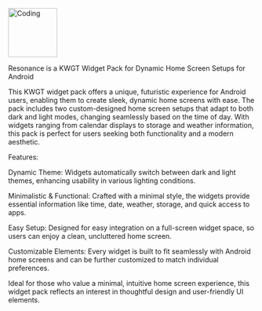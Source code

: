 <img align="center" alt="Coding" width="100" src="https://drive.google.com/file/d/1ZdkylKiOUhB1uG_6II1P4p-E3Siki4IL/view?usp=sharing">


Resonance is a KWGT Widget Pack for Dynamic Home Screen Setups for Android 

This KWGT widget pack offers a unique, futuristic experience for Android users, enabling them to create sleek, dynamic home screens with ease. The pack includes two custom-designed home screen setups that adapt to both dark and light modes, changing seamlessly based on the time of day. With widgets ranging from calendar displays to storage and weather information, this pack is perfect for users seeking both functionality and a modern aesthetic.

Features:

Dynamic Theme: Widgets automatically switch between dark and light themes, enhancing usability in various lighting conditions.

Minimalistic & Functional: Crafted with a minimal style, the widgets provide essential information like time, date, weather, storage, and quick access to apps.

Easy Setup: Designed for easy integration on a full-screen widget space, so users can enjoy a clean, uncluttered home screen.

Customizable Elements: Every widget is built to fit seamlessly with Android home screens and can be further customized to match individual preferences.


Ideal for those who value a minimal, intuitive home screen experience, this widget pack reflects an interest in thoughtful design and user-friendly UI elements.
